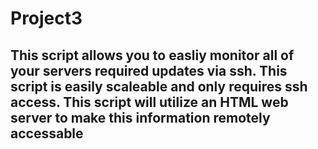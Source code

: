 # Project3
## This script allows you to easliy monitor all of your servers required updates via ssh. This script is easily scaleable and only requires ssh access. This script will utilize an HTML web server to make this information remotely accessable
